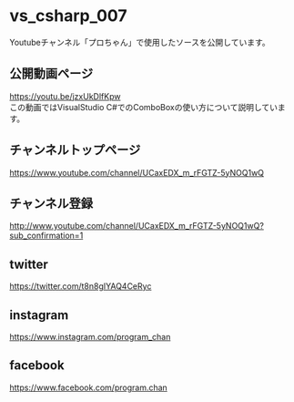 # vs_csharp_007
Youtubeチャンネル「プロちゃん」で使用したソースを公開しています。

## 公開動画ページ  
<https://youtu.be/jzxUkDlfKpw>  
この動画ではVisualStudio C#でのComboBoxの使い方について説明しています。
  
## チャンネルトップページ  
<https://www.youtube.com/channel/UCaxEDX_m_rFGTZ-5yNOQ1wQ>

## チャンネル登録
<http://www.youtube.com/channel/UCaxEDX_m_rFGTZ-5yNOQ1wQ?sub_confirmation=1>

## twitter
<https://twitter.com/t8n8gIYAQ4CeRyc>

## instagram
<https://www.instagram.com/program_chan>

## facebook
<https://www.facebook.com/program.chan>